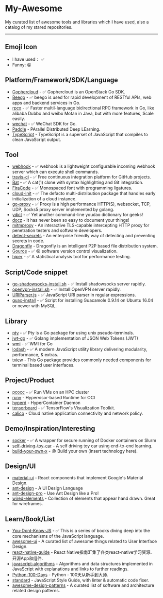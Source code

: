# My-Awesome

My curated list of awesome tools and libraries which I have used, also a catalog of my stared repositories.

-----

## Emoji Icon

- I have used： :white_check_mark:
- Funny: :stuck_out_tongue:

## Platform/Framework/SDK/Language

- [Gophercloud](https://github.com/gophercloud/gophercloud) - :white_check_mark: Gophercloud is an OpenStack Go SDK.
- [Beego](https://github.com/astaxie/beego) - :white_check_mark: beego is used for rapid development of RESTful APIs, web apps and backend services in Go.
- [rpcx](https://github.com/smallnest/rpcx) - :white_check_mark: Faster multil-language bidirectional RPC framework in Go, like alibaba Dubbo and weibo Motan in Java, but with more features, Scale easily.
- [wechat](https://github.com/silenceper/wechat) - :white_check_mark: WeChat SDK for Go.
- [Paddle](https://github.com/PaddlePaddle/Paddle) - PArallel Distributed Deep LEarning.
- [TypeScript](https://github.com/Microsoft/TypeScript) - TypeScript is a superset of JavaScript that compiles to clean JavaScript output.

## Tool

- [webhook](https://github.com/adnanh/webhook) - :white_check_mark: webhook is a lightweight configurable incoming webhook server which can execute shell commands.
- [travis-ci](https://github.com/travis-ci/travis-ci) - :white_check_mark: Free continuous integration platform for GitHub projects.
- [Bat](https://github.com/sharkdp/bat) - :white_check_mark: A cat(1) clone with syntax highlighting and Git integration.
- [FiraCode](https://github.com/tonsky/FiraCode) - :white_check_mark: Monospaced font with programming ligatures.
- [cloud-init](https://github.com/cloud-init/cloud-init) - :white_check_mark: The defacto multi-distribution package that handles early initialization of a cloud instance.
- [go-proxy](https://github.com/snail007/goproxy) - :white_check_mark: Proxy is a high performance HTTP(S), websocket, TCP, UDP, Socks5 proxy server implemented by golang.
- [ydict](https://github.com/TimothyYe/ydict) - :white_check_mark: Yet another command-line youdao dictionary for geeks!
- [docz](https://github.com/pedronauck/docz) - It has never been so easy to document your things!
- [mitmproxy](https://github.com/mitmproxy/mitmproxy) - An interactive TLS-capable intercepting HTTP proxy for penetration testers and software developers.
- [detect-secrets](https://github.com/Yelp/detect-secrets) - An enterprise friendly way of detecting and preventing secrets in code.
- [Dragonfly](https://github.com/alibaba/Dragonfly) - Dragonfly is an intelligent P2P based file distribution system.
- [Gource](https://github.com/acaudwell/Gource) - :white_check_mark: :stuck_out_tongue: software version control visualization.
- [hiper](https://github.com/pod4g/hiper) - :white_check_mark: A statistical analysis tool for performance testing.

## Script/Code snippet

- [go-shadowsocks-install.sh](https://gist.github.com/ansiz/101e876264699b42e07c00b9286f171b) - :white_check_mark: Install shadowsocks server rapidly.
- [openvpn-install.sh](https://gist.github.com/ansiz/c08098eaf5d666f04dbb2bb6425c4db9) - :white_check_mark: Install OpenVPN server rapidly.
- [URIParser.js](https://gist.github.com/ansiz/1575e41509a370b003fbe8b7ac1221c7) - :white_check_mark: JavaScript URI parser in regular expressions.
- [guac-install](https://github.com/MysticRyuujin/guac-install) - :white_check_mark: Script for installing Guacamole 0.9.14 on Ubuntu 16.04 or newer with MySQL.

## Library

- [pty](https://github.com/kr/pty) - :white_check_mark: Pty is a Go package for using unix pseudo-terminals.
- [jwt-go](https://github.com/dgrijalva/jwt-go) - :white_check_mark: Golang implementation of JSON Web Tokens (JWT)
- [wmi](https://github.com/StackExchange/wmi) - :white_check_mark: WMI for Go
- [lodash](https://github.com/lodash/lodash) - :white_check_mark: A modern JavaScript utility library delivering modularity, performance, & extras.
- [tview](https://github.com/rivo/tview) - This Go package provides commonly needed components for terminal based user interfaces.

## Project/Product

- [pcocc](https://github.com/cea-hpc/pcocc) - :white_check_mark: Run VMs on an HPC cluster
- [runv](https://github.com/hyperhq/runv) - Hypervisor-based Runtime for OCI
- [hyperd](https://github.com/hyperhq/hyperd) - HyperContainer Daemon
- [tensorboard](https://github.com/tensorflow/tensorboard) - :white_check_mark: TensorFlow's Visualization Toolkit.
- [calico](https://github.com/projectcalico/calico) - Cloud native application connectivity and network policy.

## Demo/Inspiration/Interesting

- [socker](https://github.com/unioslo/socker) - :white_check_mark: A wrapper for secure running of Docker containers on Slurm
- [self-driving-toy-car](https://github.com/experiencor/self-driving-toy-car) - A self driving toy car using end-to-end learning.
- [build-your-own-x](https://github.com/danistefanovic/build-your-own-x) - :stuck_out_tongue: Build your own (insert technology here).

## Design/UI

- [material-ui](https://github.com/mui-org/material-ui) - React components that implement Google's Material Design.
- [ant-design](https://github.com/ant-design/ant-design) - A UI Design Language
- [ant-design-pro](https://github.com/ant-design/ant-design-pro) - Use Ant Design like a Pro!
- [wired-elements](https://github.com/wiredjs/wired-elements) - Collection of elements that appear hand drawn. Great for wireframes.

## Learn/Book/List

- [You-Dont-Know-JS](https://github.com/getify/You-Dont-Know-JS) - :white_check_mark: This is a series of books diving deep into the core mechanisms of the JavaScript language.
- [awesome-ui](https://github.com/tipoqueno/awesome-ui) - A curated list of awesome things related to User Interface Design.
- [react-native-guide](https://github.com/reactnativecn/react-native-guide) - React Native指南汇集了各类react-native学习资源、开源App和组件.
- [javascript-algorithms](https://github.com/trekhleb/javascript-algorithms) - Algorithms and data structures implemented in JavaScript with explanations and links to further readings.
- [Python-100-Days](https://github.com/jackfrued/Python-100-Days) - Python - 100天从新手到大师.
- [standard](https://github.com/standard/standard) - JavaScript Style Guide, with linter & automatic code fixer.
- [awesome-design-patterns](https://github.com/DovAmir/awesome-design-patterns) - A curated list of software and architecture related design patterns.